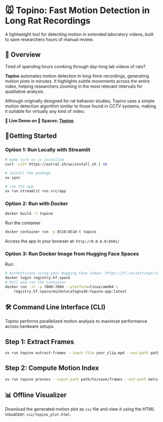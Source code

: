 # 🐭 Topino: Fast Motion Detection in Long Rat Recordings
A lightweight tool for detecting motion in extended laboratory videos, built to save researchers hours of manual review.

## 🚀 Overview

Tired of spending hours combing through day-long lab videos of rats? 

**Topino** automates motion detection in long-form recordings, generating motion plots in minutes. It highlights subtle movements across the entire video, helping researchers zooming in the most relevant intervals for qualitative analysis.

Although originally designed for rat behavior studies, Topino uses a simple motion detection algorithm similar to those found in CCTV systems, making it suitable for virtually any kind of video.

**🔗 Live Demo on 🤗 Spaces: [Topino](https://huggingface.co/spaces/michelecafagna26/topino-app)**

## 🧪Getting Started

### Option 1: Run Locally with Streamlit


```bash
# make sure uv is installed
curl -LsSf https://astral.sh/uv/install.sh | sh

# install the package
uv sync

# run the app
uv run streamlit run src/app

```

### Option 2: Run with Docker

```bash
docker build -t topino
```

Run the container

```bash
docker container run -p 8510:8510-t topino 
```

Access the app in your browser at: ```http://0.0.0.0:8501/```

### Option 3: Run Docker Image from Hugging Face Spaces

Run:

```bash
# Authenticate using your Hugging Face token: https://hf.co/settings/tokens
docker login registry.hf.space
# Pull and run the container
docker run -it -p 7860:7860 --platform=linux/amd64 \
	registry.hf.space/michelecafagna26-topino-app:latest
```


## 🛠️ Command Line Interface (CLI)

Topino performs parallelized motion analysis to maximize performance across hardware setups.

## Step 1: Extract Frames
```bash
uv run topino extract-frames --input-file your_clip.mp4 --out-path path/to/save/frames
```

## Step 2: Compute Motion Index
```bash
uv run topino process --input-path path/to/save/frames --out-path motion_index.csv
```

## 📊 Offline Visualizer

Download the generated motion plot as ```csv``` file and view it using the HTML visualizer: ```viz/topino_plot.html```.


